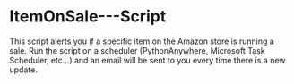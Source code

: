 # ItemOnSale---Script
This script alerts you if a specific item on the Amazon store is running a sale. Run the script on a scheduler (PythonAnywhere, Microsoft Task Scheduler, etc...) and an email will be sent to you every time there is a new update.
